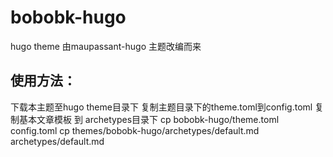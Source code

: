 # bobobk-hugo
hugo theme
由maupassant-hugo 主题改编而来

## 使用方法：
下载本主题至hugo theme目录下
复制主题目录下的theme.toml到config.toml
复制基本文章模板 到 archetypes目录下
cp bobobk-hugo/theme.toml config.toml
cp themes/bobobk-hugo/archetypes/default.md  archetypes/default.md

